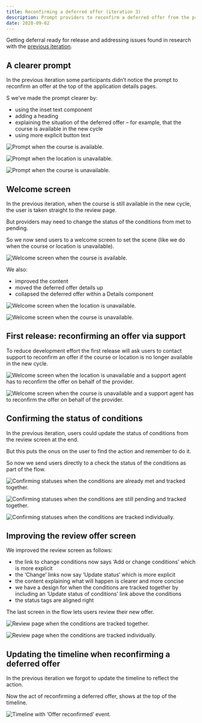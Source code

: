 ```yaml
---
title: Reconfirming a deferred offer (iteration 3)
description: Prompt providers to reconfirm a deferred offer from the previous cycle
date: 2020-09-02
---
```


Getting deferral ready for release and addressing issues found in research with the [previous iteration](/manage-teacher-training-applications/reconfirming-a-deferred-offer-iteration/).

## A clearer prompt

In the previous iteration some participants didn’t notice the prompt to reconfirm an offer at the top of the application details pages.

S we’ve made the prompt clearer by:

* using the inset text component
* adding a heading
* explaining the situation of the deferred offer – for example, that the course is available in the new cycle
* using more explicit button text

![Prompt when the course is available.](prompt--course-available.png "Prompt when the course is available")

![Prompt when the location is unavailable.](prompt--location-unavailable.png "Prompt when the location is unavailable")

![Prompt when the course is unavailable.](prompt--course-unavailable.png "Prompt when the course is unavailable")

## Welcome screen

In the previous iteration, when the course is still available in the new cycle, the user is taken straight to the review page.

But providers may need to change the status of the conditions from met to pending.

So we now send users to a welcome screen to set the scene (like we do when the course or location is unavailable).

![Welcome screen when the course is available.](welcome--course-available.png "Welcome screen when the course is available")

We also:

* improved the content
* moved the deferred offer details up
* collapsed the deferred offer within a Details component

![Welcome screen when the location is unavailable.](welcome--location-unavailable.png "Welcome screen when the location is unavailable")

![Welcome screen when the course is unavailable.](welcome--course-unavailable.png "Welcome screen when the course is unavailable")

## First release: reconfirming an offer via support

To reduce development effort the first release will ask users to contact support to reconfirm an offer if the course or location is no longer available in the new cycle.

![Welcome screen when the location is unavailable and a support agent has to reconfirm the offer on behalf of the provider.](welcome--support-1.png "Welcome screen when the location is unavailable and a support agent has to reconfirm the offer on behalf of the provider")

![Welcome screen when the course is unavailable and a support agent has to reconfirm the offer on behalf of the provider.](welcome--support-2.png "Welcome screen when the course is unavailable and a support agent has to reconfirm the offer on behalf of the provider")

## Confirming the status of conditions

In the previous iteration, users could update the status of conditions from the review screen at the end.

But this puts the onus on the user to find the action and remember to do it.

So now we send users directly to a check the status of the conditions as part of the flow.

![Confirming statuses when the conditions are already met and tracked together.](confirm-statuses--combined.png "Confirming statuses when the conditions are already met and tracked together")

![Confirming statuses when the conditions are still pending and tracked together.](confirm-statuses--combined-pending.png "Confirming statuses when the conditions are still pending and tracked together")

![Confirming statuses when the conditions are tracked individually.](confirm-statuses--individual.png "Confirming statuses when the conditions are tracked individually")

## Improving the review offer screen

We improved the review screen as follows:

* the link to change conditions now says ‘Add or change conditions’ which is more explicit
* the ‘Change’ links now say ‘Update status’ which is more explicit
* the content explaining what will happen is clearer and more concise
* we have a design for when the conditions are tracked together by including an ‘Update status of conditions’ link above the conditions
* the status tags are aligned right

The last screen in the flow lets users review their new offer.

![Review page when the conditions are tracked together.](review--combined.png "Review page when the conditions are tracked together")

![Review page when the conditions are tracked individually.](review--individual.png "Review page when the conditions are tracked individually")

## Updating the timeline when reconfirming a deferred offer

In the previous iteration we forgot to update the timeline to reflect the action.

Now the act of reconfirming a deferred offer, shows at the top of the timeline.

![Timeline with ‘Offer reconfirmed’ event.](timeline.png "Timeline with ‘Offer reconfirmed’ event")
